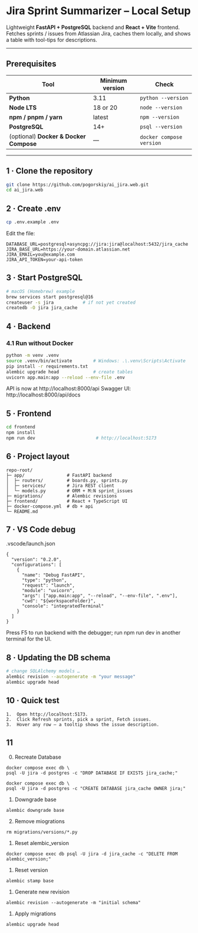 # Jira Sprint Summarizer – Local Setup

Lightweight **FastAPI + PostgreSQL** backend and **React + Vite** frontend.  
Fetches sprints / issues from Atlassian Jira, caches them locally, and shows a
table with tool-tips for descriptions.

---

## Prerequisites

| Tool | Minimum version | Check |
|------|-----------------|-------|
| **Python** | 3.11 | `python --version` |
| **Node LTS** | 18 or 20 | `node --version` |
| **npm / pnpm / yarn** | latest | `npm --version` |
| **PostgreSQL** | 14+ | `psql --version` |
| (optional) **Docker & Docker Compose** | — | `docker compose version` |

---

## 1 · Clone the repository

```bash
git clone https://github.com/pogorskiy/ai_jira.web.git
cd ai_jira.web
```

## 2 · Create .env

```bash
cp .env.example .env
```
Edit the file:

```
DATABASE_URL=postgresql+asyncpg://jira:jira@localhost:5432/jira_cache
JIRA_BASE_URL=https://your-domain.atlassian.net
JIRA_EMAIL=you@example.com
JIRA_API_TOKEN=your-api-token
```

## 3 · Start PostgreSQL

```bash
# macOS (Homebrew) example
brew services start postgresql@16
createuser -s jira           # if not yet created
createdb -O jira jira_cache
```

## 4 · Backend

### 4.1 Run without Docker

```bash
python -m venv .venv
source .venv/bin/activate        # Windows: .\.venv\Scripts\Activate
pip install -r requirements.txt
alembic upgrade head             # create tables
uvicorn app.main:app --reload --env-file .env
```

API is now at http://localhost:8000/api
Swagger UI: http://localhost:8000/api/docs


## 5 · Frontend

```bash
cd frontend
npm install
npm run dev                       # http://localhost:5173
```

## 6 · Project layout
```
repo-root/
├─ app/                # FastAPI backend
│  ├─ routers/         # boards.py, sprints.py
│  ├─ services/        # Jira REST client
│  └─ models.py        # ORM + M:N sprint_issues
├─ migrations/         # Alembic revisions
├─ frontend/           # React + TypeScript UI
├─ docker-compose.yml  # db + api
└─ README.md
```

## 7 · VS Code debug
.vscode/launch.json
```jsonc
{
  "version": "0.2.0",
  "configurations": [
    {
      "name": "Debug FastAPI",
      "type": "python",
      "request": "launch",
      "module": "uvicorn",
      "args": ["app.main:app", "--reload", "--env-file", ".env"],
      "cwd": "${workspaceFolder}",
      "console": "integratedTerminal"
    }
  ]
}
```

Press F5 to run backend with the debugger; run npm run dev in
another terminal for the UI.

## 8 · Updating the DB schema
```bash
# change SQLAlchemy models …
alembic revision --autogenerate -m "your message"
alembic upgrade head
```

## 10 · Quick test

	1.	Open http://localhost:5173.
	2.	Click Refresh sprints, pick a sprint, Fetch issues.
	3.	Hover any row – a tooltip shows the issue description.

  ## 11

  0. Recreate Database
  ```
  docker compose exec db \
  psql -U jira -d postgres -c "DROP DATABASE IF EXISTS jira_cache;"

  docker compose exec db \
  psql -U jira -d postgres -c "CREATE DATABASE jira_cache OWNER jira;"

  ```

  1.  Downgrade base
   ```
   alembic downgrade base
   ```
  
  2. Remove miogrations
  ```
  rm migrations/versions/*.py
  ```

  1. Reset alembic_version
  ```
  docker compose exec db psql -U jira -d jira_cache -c "DELETE FROM alembic_version;"  
  ```

  1. Reset version
  ```
  alembic stamp base
  ```

  1. Generate new revision
  ```
  alembic revision --autogenerate -m "initial schema"
  ```
  1. Apply migrations
  
  ```
  alembic upgrade head
  ```


